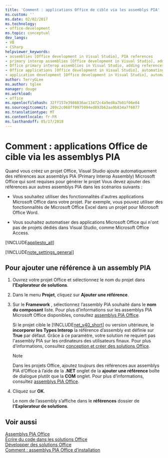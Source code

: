 ```yaml
---
title: 'Comment : applications Office de cible via les assemblys PIA'
ms.custom: ''
ms.date: 02/02/2017
ms.technology:
- office-development
ms.topic: conceptual
dev_langs:
- VB
- CSharp
helpviewer_keywords:
- assemblies [Office development in Visual Studio], PIA references
- primary interop assemblies [Office development in Visual Studio], adding references to
- Office primary interop assemblies in Visual Studio, adding references to
- Office applications [Office development in Visual Studio], automating
- application development [Office development in Visual Studio], automating
author: TerryGLee
ms.author: tglee
manager: douge
ms.workload:
- office
ms.openlocfilehash: 32ff157e3986836ac13472c4a9ed8a7b01f06e04
ms.sourcegitcommit: 209c2c068ff0975994ed892b62aa9b834a7f6077
ms.translationtype: MT
ms.contentlocale: fr-FR
ms.lasthandoff: 05/17/2018
---
```

# <a name="how-to-target-office-applications-through-primary-interop-assemblies"></a>Comment : applications Office de cible via les assemblys PIA
  Quand vous créez un projet Office, Visual Studio ajoute automatiquement des références aux assemblys PIA (Primary Interop Assembly) Microsoft Office qui sont requises pour générer le projet Vous devez ajouter des références aux autres assemblys PIA dans les scénarios suivants :  
  
-   Vous souhaitez utiliser des fonctionnalités d'autres applications Microsoft Office dans votre projet. Par exemple, vous pouvez utiliser des fonctionnalités de Microsoft Office Excel dans un projet pour Microsoft Office Word.  
  
-   Vous souhaitez automatiser des applications Microsoft Office qui n'ont pas de projets dédiés dans Visual Studio, comme Microsoft Office Access.  
  
 [!INCLUDE[appliesto_all](../vsto/includes/appliesto-all-md.md)]  
  
 [!INCLUDE[note_settings_general](../sharepoint/includes/note-settings-general-md.md)]  
  
## <a name="to-add-a-reference-to-a-primary-interop-assembly"></a>Pour ajouter une référence à un assembly PIA  
  
1.  Ouvrez votre projet Office et sélectionnez le nom du projet dans **l’Explorateur de solutions**.  
  
2.  Dans le menu **Projet**, cliquez sur **Ajouter une référence**.  
  
3.  Sur le **Framework** , sélectionnez l’assembly PIA souhaité dans le **nom du composant** liste. Pour plus d’informations sur les assemblys PIA Microsoft Office disponibles, consultez [assemblys PIA Office](../vsto/office-primary-interop-assemblies.md).  
  
     Si le projet cible le [!INCLUDE[net_v40_short](../sharepoint/includes/net-v40-short-md.md)] ou version ultérieure, le **incorporer les Types Interop** la référence d’assembly est définie sur **True** par défaut. Grâce à ce paramètre, votre solution ne requiert pas l'assembly PIA sur les ordinateurs des utilisateurs finaux. Pour plus d’informations, consultez [conception et créer des solutions Office](../vsto/designing-and-creating-office-solutions.md).  
  
    > [!NOTE]  
    >  Dans les projets Office, ajoutez toujours des références aux assemblys PIA d’Office à l’aide de la **.NET** onglet de la **ajouter une référence** boîte de dialogue plutôt que la **COM** onglet. Pour plus d’informations, consultez [assemblys PIA Office](../vsto/office-primary-interop-assemblies.md).  
  
4.  Cliquez sur **OK**.  
  
     Le nom de l’assembly s’affiche dans le **références** dossier de **l’Explorateur de solutions**.  
  
## <a name="see-also"></a>Voir aussi  
 [Assemblys PIA Office](../vsto/office-primary-interop-assemblies.md)   
 [Écrire du code dans les solutions Office](../vsto/writing-code-in-office-solutions.md)   
 [Développer des solutions Office](../vsto/developing-office-solutions.md)   
 [Comment : assemblys PIA Office d’installation](../vsto/how-to-install-office-primary-interop-assemblies.md)  
  
  